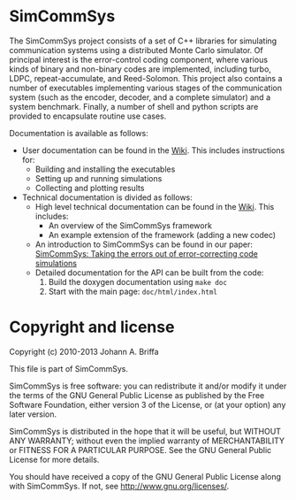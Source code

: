 # SimCommSys

The SimCommSys project consists of a set of C++ libraries for simulating
communication systems using a distributed Monte Carlo simulator.
Of principal interest is the error-control coding component, where various
kinds of binary and non-binary codes are implemented, including turbo, LDPC,
repeat-accumulate, and Reed-Solomon.
This project also contains a number of executables implementing various
stages of the communication system (such as the encoder, decoder, and a
complete simulator) and a system benchmark.
Finally, a number of shell and python scripts are provided to encapsulate
routine use cases.

Documentation is available as follows:
- User documentation can be found in the [Wiki](https://github.com/jbresearch/simcommsys/wiki).
   This includes instructions for:
   - Building and installing the executables
   - Setting up and running simulations
   - Collecting and plotting results
- Technical documentation is divided as follows:
   - High level technical documentation can be found in the [Wiki](https://github.com/jbresearch/simcommsys/wiki).
      This includes:
      - An overview of the SimCommSys framework
      - An example extension of the framework (adding a new codec)
   - An introduction to SimCommSys can be found in our paper:
      [SimCommSys: Taking the errors out of error-correcting code simulations]()
   - Detailed documentation for the API can be built from the code:
      1. Build the doxygen documentation using `make doc`
      2. Start with the main page: `doc/html/index.html`


# Copyright and license

Copyright (c) 2010-2013 Johann A. Briffa

This file is part of SimCommSys.

SimCommSys is free software: you can redistribute it and/or modify
it under the terms of the GNU General Public License as published by
the Free Software Foundation, either version 3 of the License, or
(at your option) any later version.

SimCommSys is distributed in the hope that it will be useful,
but WITHOUT ANY WARRANTY; without even the implied warranty of
MERCHANTABILITY or FITNESS FOR A PARTICULAR PURPOSE.  See the
GNU General Public License for more details.

You should have received a copy of the GNU General Public License
along with SimCommSys.  If not, see <http://www.gnu.org/licenses/>.

